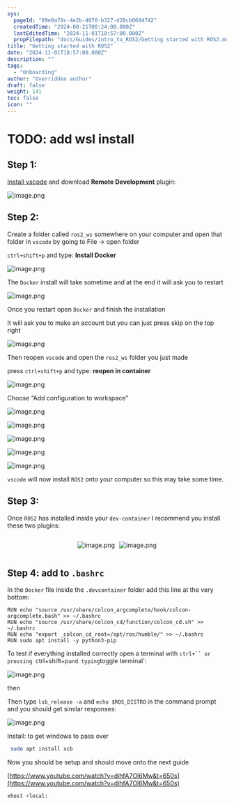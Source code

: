```yaml
---
sys:
  pageId: "89e0a78c-4e2b-4070-b327-d28cb0694742"
  createdTime: "2024-08-21T00:24:00.000Z"
  lastEditedTime: "2024-11-01T18:57:00.000Z"
  propFilepath: "docs/Guides/intro_to_ROS2/Getting started with ROS2.md"
title: "Getting started with ROS2"
date: "2024-11-01T18:57:00.000Z"
description: ""
tags:
  - "Onboarding"
author: "Overridden author"
draft: false
weight: 141
toc: false
icon: ""
---
```


# TODO: add wsl install

## Step 1:

[Install vscode](https://code.visualstudio.com/download) and download **Remote Development** plugin:

![image.png](https://prod-files-secure.s3.us-west-2.amazonaws.com/d518164a-d88e-44d1-a4ee-3adb3bd8bce0/efb52993-1881-4a40-b95e-6f020334f022/image.png?X-Amz-Algorithm=AWS4-HMAC-SHA256&X-Amz-Content-Sha256=UNSIGNED-PAYLOAD&X-Amz-Credential=ASIAZI2LB4665467DNX2%2F20250225%2Fus-west-2%2Fs3%2Faws4_request&X-Amz-Date=20250225T090840Z&X-Amz-Expires=3600&X-Amz-Security-Token=IQoJb3JpZ2luX2VjEAgaCXVzLXdlc3QtMiJHMEUCIFfWvHeU6LzhEHDxl%2FdXhUaUaGakzBNPrMVPkNcwwRHTAiEAzKhlOOLdijlqfAzrMCWdoARsg9dBxkUtY1iNRblc9ccq%2FwMIQRAAGgw2Mzc0MjMxODM4MDUiDGdOTjpu2l9wyY9zHCrcA06SEhQ5%2FqNmgQjVDsPKjWncMzHZYeTR1h89onpktjaH8SQGarP0fhmp2Oh9FhbBH1SmrHI92QpG%2Fti0ONcRBTuSCUdM%2FZswUSgXzFBSSfYsnGm%2BeLDuW%2BU8rd7wZuQKTA4lPSWnUpWfNO6NVqnhOjMpsomJf5Dr0laSY0SNm5n1ehqnghKRgAuh5OJBmrrJpVo%2BaFqBpPOm6kDdzIHuwzNDpKz9iaRdf4C5C0OmkcOCYN0F30untM%2FRTjpkBnFJQzL0Vqi1AnTPnsh0FiF4sr6hRZB%2FFIQOjVhXRNi%2Bi0Rcj8dgBajZWpHQs%2B7qkxscdIHZ63yyu5I1qSsqYo53%2F20HCm9WwFiCd2nwtXFDWKCbK3hND9TGjHMTUdVPKYgcxJmDaNPI3jLB5KF0jLvhbNyGLec%2FBviw8S5bz4ILpDRwJhh%2FMcO%2FyAUIxpzPawgqMsv2gtb%2B9a5x2%2F4Tbuai8UKcz2jsFJ%2Fnd3%2Fsg8bkSIYpcvPFMP41PVHTvvgqeaKCiR3xNAUg5uHk3%2Fd0b3sNjoQ%2FXWyPdypTbZo0d2Bxjsn3cHW%2BalbRTC1By88RQmmpGsNkSE7TAHgNKyznK7nzQhb07DI9koY1SxkBKuHu35BVppmHa6%2BdNtI0DGuhMKXo9b0GOqUBluHLBEKj7OmD2mRYNlAt%2BgWX6ISKa1kJZviKs%2FQ0wUkLfO9Wv9tSkhg4zpvFsm0QE5I8qpaKyyjEHiGxav8qERopRURuo6Yau5GySioEjK8utaHvEgq2JwEaXS%2FFqBhRMvZuPKFZzSEVZWyhdw66zjmU%2BHPO935Dfkb3RDhUsyg5DzfnwMZqDW24dVsyHY981sd4g0QOKCXOmWOtJ7ReG7kqWPmq&X-Amz-Signature=d60019b8697a619e1ed748ee143f505052f5e109cadf9b7c642bdba33ada977f&X-Amz-SignedHeaders=host&x-id=GetObject)

## Step 2:

Create a folder called `ros2_ws` somewhere on your computer and open that folder in `vscode` by going to File → open folder 

`ctrl+shift+p` and type: **Install Docker**

![image.png](https://prod-files-secure.s3.us-west-2.amazonaws.com/d518164a-d88e-44d1-a4ee-3adb3bd8bce0/2269dc0e-1cd5-47ff-bceb-c04ad9b2eab0/image.png?X-Amz-Algorithm=AWS4-HMAC-SHA256&X-Amz-Content-Sha256=UNSIGNED-PAYLOAD&X-Amz-Credential=ASIAZI2LB4665467DNX2%2F20250225%2Fus-west-2%2Fs3%2Faws4_request&X-Amz-Date=20250225T090840Z&X-Amz-Expires=3600&X-Amz-Security-Token=IQoJb3JpZ2luX2VjEAgaCXVzLXdlc3QtMiJHMEUCIFfWvHeU6LzhEHDxl%2FdXhUaUaGakzBNPrMVPkNcwwRHTAiEAzKhlOOLdijlqfAzrMCWdoARsg9dBxkUtY1iNRblc9ccq%2FwMIQRAAGgw2Mzc0MjMxODM4MDUiDGdOTjpu2l9wyY9zHCrcA06SEhQ5%2FqNmgQjVDsPKjWncMzHZYeTR1h89onpktjaH8SQGarP0fhmp2Oh9FhbBH1SmrHI92QpG%2Fti0ONcRBTuSCUdM%2FZswUSgXzFBSSfYsnGm%2BeLDuW%2BU8rd7wZuQKTA4lPSWnUpWfNO6NVqnhOjMpsomJf5Dr0laSY0SNm5n1ehqnghKRgAuh5OJBmrrJpVo%2BaFqBpPOm6kDdzIHuwzNDpKz9iaRdf4C5C0OmkcOCYN0F30untM%2FRTjpkBnFJQzL0Vqi1AnTPnsh0FiF4sr6hRZB%2FFIQOjVhXRNi%2Bi0Rcj8dgBajZWpHQs%2B7qkxscdIHZ63yyu5I1qSsqYo53%2F20HCm9WwFiCd2nwtXFDWKCbK3hND9TGjHMTUdVPKYgcxJmDaNPI3jLB5KF0jLvhbNyGLec%2FBviw8S5bz4ILpDRwJhh%2FMcO%2FyAUIxpzPawgqMsv2gtb%2B9a5x2%2F4Tbuai8UKcz2jsFJ%2Fnd3%2Fsg8bkSIYpcvPFMP41PVHTvvgqeaKCiR3xNAUg5uHk3%2Fd0b3sNjoQ%2FXWyPdypTbZo0d2Bxjsn3cHW%2BalbRTC1By88RQmmpGsNkSE7TAHgNKyznK7nzQhb07DI9koY1SxkBKuHu35BVppmHa6%2BdNtI0DGuhMKXo9b0GOqUBluHLBEKj7OmD2mRYNlAt%2BgWX6ISKa1kJZviKs%2FQ0wUkLfO9Wv9tSkhg4zpvFsm0QE5I8qpaKyyjEHiGxav8qERopRURuo6Yau5GySioEjK8utaHvEgq2JwEaXS%2FFqBhRMvZuPKFZzSEVZWyhdw66zjmU%2BHPO935Dfkb3RDhUsyg5DzfnwMZqDW24dVsyHY981sd4g0QOKCXOmWOtJ7ReG7kqWPmq&X-Amz-Signature=8f7069f69c6f92fbf7b7816ee9744fc12fb08065099fab457503b03f74182bba&X-Amz-SignedHeaders=host&x-id=GetObject)

The `Docker` install will take sometime and at the end it will ask you to restart

![image.png](https://prod-files-secure.s3.us-west-2.amazonaws.com/d518164a-d88e-44d1-a4ee-3adb3bd8bce0/ed233f78-be33-4b1f-b89c-9c346c0e961e/image.png?X-Amz-Algorithm=AWS4-HMAC-SHA256&X-Amz-Content-Sha256=UNSIGNED-PAYLOAD&X-Amz-Credential=ASIAZI2LB4665467DNX2%2F20250225%2Fus-west-2%2Fs3%2Faws4_request&X-Amz-Date=20250225T090840Z&X-Amz-Expires=3600&X-Amz-Security-Token=IQoJb3JpZ2luX2VjEAgaCXVzLXdlc3QtMiJHMEUCIFfWvHeU6LzhEHDxl%2FdXhUaUaGakzBNPrMVPkNcwwRHTAiEAzKhlOOLdijlqfAzrMCWdoARsg9dBxkUtY1iNRblc9ccq%2FwMIQRAAGgw2Mzc0MjMxODM4MDUiDGdOTjpu2l9wyY9zHCrcA06SEhQ5%2FqNmgQjVDsPKjWncMzHZYeTR1h89onpktjaH8SQGarP0fhmp2Oh9FhbBH1SmrHI92QpG%2Fti0ONcRBTuSCUdM%2FZswUSgXzFBSSfYsnGm%2BeLDuW%2BU8rd7wZuQKTA4lPSWnUpWfNO6NVqnhOjMpsomJf5Dr0laSY0SNm5n1ehqnghKRgAuh5OJBmrrJpVo%2BaFqBpPOm6kDdzIHuwzNDpKz9iaRdf4C5C0OmkcOCYN0F30untM%2FRTjpkBnFJQzL0Vqi1AnTPnsh0FiF4sr6hRZB%2FFIQOjVhXRNi%2Bi0Rcj8dgBajZWpHQs%2B7qkxscdIHZ63yyu5I1qSsqYo53%2F20HCm9WwFiCd2nwtXFDWKCbK3hND9TGjHMTUdVPKYgcxJmDaNPI3jLB5KF0jLvhbNyGLec%2FBviw8S5bz4ILpDRwJhh%2FMcO%2FyAUIxpzPawgqMsv2gtb%2B9a5x2%2F4Tbuai8UKcz2jsFJ%2Fnd3%2Fsg8bkSIYpcvPFMP41PVHTvvgqeaKCiR3xNAUg5uHk3%2Fd0b3sNjoQ%2FXWyPdypTbZo0d2Bxjsn3cHW%2BalbRTC1By88RQmmpGsNkSE7TAHgNKyznK7nzQhb07DI9koY1SxkBKuHu35BVppmHa6%2BdNtI0DGuhMKXo9b0GOqUBluHLBEKj7OmD2mRYNlAt%2BgWX6ISKa1kJZviKs%2FQ0wUkLfO9Wv9tSkhg4zpvFsm0QE5I8qpaKyyjEHiGxav8qERopRURuo6Yau5GySioEjK8utaHvEgq2JwEaXS%2FFqBhRMvZuPKFZzSEVZWyhdw66zjmU%2BHPO935Dfkb3RDhUsyg5DzfnwMZqDW24dVsyHY981sd4g0QOKCXOmWOtJ7ReG7kqWPmq&X-Amz-Signature=0ec0fcf8ef85dd396821a347c6b8e4b969535b4716053cbf0f46937f68bfa871&X-Amz-SignedHeaders=host&x-id=GetObject)

Once you restart open `Docker` and finish the installation

It will ask you to make an account but you can just press skip on the top right

![image.png](https://prod-files-secure.s3.us-west-2.amazonaws.com/d518164a-d88e-44d1-a4ee-3adb3bd8bce0/21010ad9-1659-4fd9-9f59-9932a09b2a3d/image.png?X-Amz-Algorithm=AWS4-HMAC-SHA256&X-Amz-Content-Sha256=UNSIGNED-PAYLOAD&X-Amz-Credential=ASIAZI2LB4665467DNX2%2F20250225%2Fus-west-2%2Fs3%2Faws4_request&X-Amz-Date=20250225T090840Z&X-Amz-Expires=3600&X-Amz-Security-Token=IQoJb3JpZ2luX2VjEAgaCXVzLXdlc3QtMiJHMEUCIFfWvHeU6LzhEHDxl%2FdXhUaUaGakzBNPrMVPkNcwwRHTAiEAzKhlOOLdijlqfAzrMCWdoARsg9dBxkUtY1iNRblc9ccq%2FwMIQRAAGgw2Mzc0MjMxODM4MDUiDGdOTjpu2l9wyY9zHCrcA06SEhQ5%2FqNmgQjVDsPKjWncMzHZYeTR1h89onpktjaH8SQGarP0fhmp2Oh9FhbBH1SmrHI92QpG%2Fti0ONcRBTuSCUdM%2FZswUSgXzFBSSfYsnGm%2BeLDuW%2BU8rd7wZuQKTA4lPSWnUpWfNO6NVqnhOjMpsomJf5Dr0laSY0SNm5n1ehqnghKRgAuh5OJBmrrJpVo%2BaFqBpPOm6kDdzIHuwzNDpKz9iaRdf4C5C0OmkcOCYN0F30untM%2FRTjpkBnFJQzL0Vqi1AnTPnsh0FiF4sr6hRZB%2FFIQOjVhXRNi%2Bi0Rcj8dgBajZWpHQs%2B7qkxscdIHZ63yyu5I1qSsqYo53%2F20HCm9WwFiCd2nwtXFDWKCbK3hND9TGjHMTUdVPKYgcxJmDaNPI3jLB5KF0jLvhbNyGLec%2FBviw8S5bz4ILpDRwJhh%2FMcO%2FyAUIxpzPawgqMsv2gtb%2B9a5x2%2F4Tbuai8UKcz2jsFJ%2Fnd3%2Fsg8bkSIYpcvPFMP41PVHTvvgqeaKCiR3xNAUg5uHk3%2Fd0b3sNjoQ%2FXWyPdypTbZo0d2Bxjsn3cHW%2BalbRTC1By88RQmmpGsNkSE7TAHgNKyznK7nzQhb07DI9koY1SxkBKuHu35BVppmHa6%2BdNtI0DGuhMKXo9b0GOqUBluHLBEKj7OmD2mRYNlAt%2BgWX6ISKa1kJZviKs%2FQ0wUkLfO9Wv9tSkhg4zpvFsm0QE5I8qpaKyyjEHiGxav8qERopRURuo6Yau5GySioEjK8utaHvEgq2JwEaXS%2FFqBhRMvZuPKFZzSEVZWyhdw66zjmU%2BHPO935Dfkb3RDhUsyg5DzfnwMZqDW24dVsyHY981sd4g0QOKCXOmWOtJ7ReG7kqWPmq&X-Amz-Signature=f3a2bc643326f4b35709475283eb3dc41d458b81367ca4ea9663d592f6083906&X-Amz-SignedHeaders=host&x-id=GetObject)

Then reopen `vscode` and open the `ros2_ws` folder you just made

press `ctrl+shift+p` and type: **reopen in container**

![image.png](https://prod-files-secure.s3.us-west-2.amazonaws.com/d518164a-d88e-44d1-a4ee-3adb3bd8bce0/4e93b8c2-41ad-488c-8095-c74205196118/image.png?X-Amz-Algorithm=AWS4-HMAC-SHA256&X-Amz-Content-Sha256=UNSIGNED-PAYLOAD&X-Amz-Credential=ASIAZI2LB4665467DNX2%2F20250225%2Fus-west-2%2Fs3%2Faws4_request&X-Amz-Date=20250225T090840Z&X-Amz-Expires=3600&X-Amz-Security-Token=IQoJb3JpZ2luX2VjEAgaCXVzLXdlc3QtMiJHMEUCIFfWvHeU6LzhEHDxl%2FdXhUaUaGakzBNPrMVPkNcwwRHTAiEAzKhlOOLdijlqfAzrMCWdoARsg9dBxkUtY1iNRblc9ccq%2FwMIQRAAGgw2Mzc0MjMxODM4MDUiDGdOTjpu2l9wyY9zHCrcA06SEhQ5%2FqNmgQjVDsPKjWncMzHZYeTR1h89onpktjaH8SQGarP0fhmp2Oh9FhbBH1SmrHI92QpG%2Fti0ONcRBTuSCUdM%2FZswUSgXzFBSSfYsnGm%2BeLDuW%2BU8rd7wZuQKTA4lPSWnUpWfNO6NVqnhOjMpsomJf5Dr0laSY0SNm5n1ehqnghKRgAuh5OJBmrrJpVo%2BaFqBpPOm6kDdzIHuwzNDpKz9iaRdf4C5C0OmkcOCYN0F30untM%2FRTjpkBnFJQzL0Vqi1AnTPnsh0FiF4sr6hRZB%2FFIQOjVhXRNi%2Bi0Rcj8dgBajZWpHQs%2B7qkxscdIHZ63yyu5I1qSsqYo53%2F20HCm9WwFiCd2nwtXFDWKCbK3hND9TGjHMTUdVPKYgcxJmDaNPI3jLB5KF0jLvhbNyGLec%2FBviw8S5bz4ILpDRwJhh%2FMcO%2FyAUIxpzPawgqMsv2gtb%2B9a5x2%2F4Tbuai8UKcz2jsFJ%2Fnd3%2Fsg8bkSIYpcvPFMP41PVHTvvgqeaKCiR3xNAUg5uHk3%2Fd0b3sNjoQ%2FXWyPdypTbZo0d2Bxjsn3cHW%2BalbRTC1By88RQmmpGsNkSE7TAHgNKyznK7nzQhb07DI9koY1SxkBKuHu35BVppmHa6%2BdNtI0DGuhMKXo9b0GOqUBluHLBEKj7OmD2mRYNlAt%2BgWX6ISKa1kJZviKs%2FQ0wUkLfO9Wv9tSkhg4zpvFsm0QE5I8qpaKyyjEHiGxav8qERopRURuo6Yau5GySioEjK8utaHvEgq2JwEaXS%2FFqBhRMvZuPKFZzSEVZWyhdw66zjmU%2BHPO935Dfkb3RDhUsyg5DzfnwMZqDW24dVsyHY981sd4g0QOKCXOmWOtJ7ReG7kqWPmq&X-Amz-Signature=297a44bdd842bd0e7da1b659a252d845f912b39727714c90631f8060efc21aa1&X-Amz-SignedHeaders=host&x-id=GetObject)

Choose “Add configuration to workspace”

![image.png](https://prod-files-secure.s3.us-west-2.amazonaws.com/d518164a-d88e-44d1-a4ee-3adb3bd8bce0/9560b282-5060-4989-ba37-97e7b2c22476/image.png?X-Amz-Algorithm=AWS4-HMAC-SHA256&X-Amz-Content-Sha256=UNSIGNED-PAYLOAD&X-Amz-Credential=ASIAZI2LB4665467DNX2%2F20250225%2Fus-west-2%2Fs3%2Faws4_request&X-Amz-Date=20250225T090840Z&X-Amz-Expires=3600&X-Amz-Security-Token=IQoJb3JpZ2luX2VjEAgaCXVzLXdlc3QtMiJHMEUCIFfWvHeU6LzhEHDxl%2FdXhUaUaGakzBNPrMVPkNcwwRHTAiEAzKhlOOLdijlqfAzrMCWdoARsg9dBxkUtY1iNRblc9ccq%2FwMIQRAAGgw2Mzc0MjMxODM4MDUiDGdOTjpu2l9wyY9zHCrcA06SEhQ5%2FqNmgQjVDsPKjWncMzHZYeTR1h89onpktjaH8SQGarP0fhmp2Oh9FhbBH1SmrHI92QpG%2Fti0ONcRBTuSCUdM%2FZswUSgXzFBSSfYsnGm%2BeLDuW%2BU8rd7wZuQKTA4lPSWnUpWfNO6NVqnhOjMpsomJf5Dr0laSY0SNm5n1ehqnghKRgAuh5OJBmrrJpVo%2BaFqBpPOm6kDdzIHuwzNDpKz9iaRdf4C5C0OmkcOCYN0F30untM%2FRTjpkBnFJQzL0Vqi1AnTPnsh0FiF4sr6hRZB%2FFIQOjVhXRNi%2Bi0Rcj8dgBajZWpHQs%2B7qkxscdIHZ63yyu5I1qSsqYo53%2F20HCm9WwFiCd2nwtXFDWKCbK3hND9TGjHMTUdVPKYgcxJmDaNPI3jLB5KF0jLvhbNyGLec%2FBviw8S5bz4ILpDRwJhh%2FMcO%2FyAUIxpzPawgqMsv2gtb%2B9a5x2%2F4Tbuai8UKcz2jsFJ%2Fnd3%2Fsg8bkSIYpcvPFMP41PVHTvvgqeaKCiR3xNAUg5uHk3%2Fd0b3sNjoQ%2FXWyPdypTbZo0d2Bxjsn3cHW%2BalbRTC1By88RQmmpGsNkSE7TAHgNKyznK7nzQhb07DI9koY1SxkBKuHu35BVppmHa6%2BdNtI0DGuhMKXo9b0GOqUBluHLBEKj7OmD2mRYNlAt%2BgWX6ISKa1kJZviKs%2FQ0wUkLfO9Wv9tSkhg4zpvFsm0QE5I8qpaKyyjEHiGxav8qERopRURuo6Yau5GySioEjK8utaHvEgq2JwEaXS%2FFqBhRMvZuPKFZzSEVZWyhdw66zjmU%2BHPO935Dfkb3RDhUsyg5DzfnwMZqDW24dVsyHY981sd4g0QOKCXOmWOtJ7ReG7kqWPmq&X-Amz-Signature=5f1b431a730b3f72ae60dd2176f98e7c45d13b455f5f3350d0f69317aae510bc&X-Amz-SignedHeaders=host&x-id=GetObject)

![image.png](https://prod-files-secure.s3.us-west-2.amazonaws.com/d518164a-d88e-44d1-a4ee-3adb3bd8bce0/2ee63f81-886b-48e8-a553-dc6e5eac99e4/image.png?X-Amz-Algorithm=AWS4-HMAC-SHA256&X-Amz-Content-Sha256=UNSIGNED-PAYLOAD&X-Amz-Credential=ASIAZI2LB4665467DNX2%2F20250225%2Fus-west-2%2Fs3%2Faws4_request&X-Amz-Date=20250225T090840Z&X-Amz-Expires=3600&X-Amz-Security-Token=IQoJb3JpZ2luX2VjEAgaCXVzLXdlc3QtMiJHMEUCIFfWvHeU6LzhEHDxl%2FdXhUaUaGakzBNPrMVPkNcwwRHTAiEAzKhlOOLdijlqfAzrMCWdoARsg9dBxkUtY1iNRblc9ccq%2FwMIQRAAGgw2Mzc0MjMxODM4MDUiDGdOTjpu2l9wyY9zHCrcA06SEhQ5%2FqNmgQjVDsPKjWncMzHZYeTR1h89onpktjaH8SQGarP0fhmp2Oh9FhbBH1SmrHI92QpG%2Fti0ONcRBTuSCUdM%2FZswUSgXzFBSSfYsnGm%2BeLDuW%2BU8rd7wZuQKTA4lPSWnUpWfNO6NVqnhOjMpsomJf5Dr0laSY0SNm5n1ehqnghKRgAuh5OJBmrrJpVo%2BaFqBpPOm6kDdzIHuwzNDpKz9iaRdf4C5C0OmkcOCYN0F30untM%2FRTjpkBnFJQzL0Vqi1AnTPnsh0FiF4sr6hRZB%2FFIQOjVhXRNi%2Bi0Rcj8dgBajZWpHQs%2B7qkxscdIHZ63yyu5I1qSsqYo53%2F20HCm9WwFiCd2nwtXFDWKCbK3hND9TGjHMTUdVPKYgcxJmDaNPI3jLB5KF0jLvhbNyGLec%2FBviw8S5bz4ILpDRwJhh%2FMcO%2FyAUIxpzPawgqMsv2gtb%2B9a5x2%2F4Tbuai8UKcz2jsFJ%2Fnd3%2Fsg8bkSIYpcvPFMP41PVHTvvgqeaKCiR3xNAUg5uHk3%2Fd0b3sNjoQ%2FXWyPdypTbZo0d2Bxjsn3cHW%2BalbRTC1By88RQmmpGsNkSE7TAHgNKyznK7nzQhb07DI9koY1SxkBKuHu35BVppmHa6%2BdNtI0DGuhMKXo9b0GOqUBluHLBEKj7OmD2mRYNlAt%2BgWX6ISKa1kJZviKs%2FQ0wUkLfO9Wv9tSkhg4zpvFsm0QE5I8qpaKyyjEHiGxav8qERopRURuo6Yau5GySioEjK8utaHvEgq2JwEaXS%2FFqBhRMvZuPKFZzSEVZWyhdw66zjmU%2BHPO935Dfkb3RDhUsyg5DzfnwMZqDW24dVsyHY981sd4g0QOKCXOmWOtJ7ReG7kqWPmq&X-Amz-Signature=5b42340947870ee57a46aa7efb7f4812a375728395bbe2855d488f2d5952af31&X-Amz-SignedHeaders=host&x-id=GetObject)

![image.png](https://prod-files-secure.s3.us-west-2.amazonaws.com/d518164a-d88e-44d1-a4ee-3adb3bd8bce0/ae1580b2-b048-407e-aed9-b584224a7a04/image.png?X-Amz-Algorithm=AWS4-HMAC-SHA256&X-Amz-Content-Sha256=UNSIGNED-PAYLOAD&X-Amz-Credential=ASIAZI2LB4665467DNX2%2F20250225%2Fus-west-2%2Fs3%2Faws4_request&X-Amz-Date=20250225T090840Z&X-Amz-Expires=3600&X-Amz-Security-Token=IQoJb3JpZ2luX2VjEAgaCXVzLXdlc3QtMiJHMEUCIFfWvHeU6LzhEHDxl%2FdXhUaUaGakzBNPrMVPkNcwwRHTAiEAzKhlOOLdijlqfAzrMCWdoARsg9dBxkUtY1iNRblc9ccq%2FwMIQRAAGgw2Mzc0MjMxODM4MDUiDGdOTjpu2l9wyY9zHCrcA06SEhQ5%2FqNmgQjVDsPKjWncMzHZYeTR1h89onpktjaH8SQGarP0fhmp2Oh9FhbBH1SmrHI92QpG%2Fti0ONcRBTuSCUdM%2FZswUSgXzFBSSfYsnGm%2BeLDuW%2BU8rd7wZuQKTA4lPSWnUpWfNO6NVqnhOjMpsomJf5Dr0laSY0SNm5n1ehqnghKRgAuh5OJBmrrJpVo%2BaFqBpPOm6kDdzIHuwzNDpKz9iaRdf4C5C0OmkcOCYN0F30untM%2FRTjpkBnFJQzL0Vqi1AnTPnsh0FiF4sr6hRZB%2FFIQOjVhXRNi%2Bi0Rcj8dgBajZWpHQs%2B7qkxscdIHZ63yyu5I1qSsqYo53%2F20HCm9WwFiCd2nwtXFDWKCbK3hND9TGjHMTUdVPKYgcxJmDaNPI3jLB5KF0jLvhbNyGLec%2FBviw8S5bz4ILpDRwJhh%2FMcO%2FyAUIxpzPawgqMsv2gtb%2B9a5x2%2F4Tbuai8UKcz2jsFJ%2Fnd3%2Fsg8bkSIYpcvPFMP41PVHTvvgqeaKCiR3xNAUg5uHk3%2Fd0b3sNjoQ%2FXWyPdypTbZo0d2Bxjsn3cHW%2BalbRTC1By88RQmmpGsNkSE7TAHgNKyznK7nzQhb07DI9koY1SxkBKuHu35BVppmHa6%2BdNtI0DGuhMKXo9b0GOqUBluHLBEKj7OmD2mRYNlAt%2BgWX6ISKa1kJZviKs%2FQ0wUkLfO9Wv9tSkhg4zpvFsm0QE5I8qpaKyyjEHiGxav8qERopRURuo6Yau5GySioEjK8utaHvEgq2JwEaXS%2FFqBhRMvZuPKFZzSEVZWyhdw66zjmU%2BHPO935Dfkb3RDhUsyg5DzfnwMZqDW24dVsyHY981sd4g0QOKCXOmWOtJ7ReG7kqWPmq&X-Amz-Signature=f0e45324afa1a2fcc62ddab91d9575d7132024de5e8d2bdca813787ed21b0c99&X-Amz-SignedHeaders=host&x-id=GetObject)

![image.png](https://prod-files-secure.s3.us-west-2.amazonaws.com/d518164a-d88e-44d1-a4ee-3adb3bd8bce0/53255b28-f75e-430f-b9e3-c0ac8577e42b/image.png?X-Amz-Algorithm=AWS4-HMAC-SHA256&X-Amz-Content-Sha256=UNSIGNED-PAYLOAD&X-Amz-Credential=ASIAZI2LB4665467DNX2%2F20250225%2Fus-west-2%2Fs3%2Faws4_request&X-Amz-Date=20250225T090840Z&X-Amz-Expires=3600&X-Amz-Security-Token=IQoJb3JpZ2luX2VjEAgaCXVzLXdlc3QtMiJHMEUCIFfWvHeU6LzhEHDxl%2FdXhUaUaGakzBNPrMVPkNcwwRHTAiEAzKhlOOLdijlqfAzrMCWdoARsg9dBxkUtY1iNRblc9ccq%2FwMIQRAAGgw2Mzc0MjMxODM4MDUiDGdOTjpu2l9wyY9zHCrcA06SEhQ5%2FqNmgQjVDsPKjWncMzHZYeTR1h89onpktjaH8SQGarP0fhmp2Oh9FhbBH1SmrHI92QpG%2Fti0ONcRBTuSCUdM%2FZswUSgXzFBSSfYsnGm%2BeLDuW%2BU8rd7wZuQKTA4lPSWnUpWfNO6NVqnhOjMpsomJf5Dr0laSY0SNm5n1ehqnghKRgAuh5OJBmrrJpVo%2BaFqBpPOm6kDdzIHuwzNDpKz9iaRdf4C5C0OmkcOCYN0F30untM%2FRTjpkBnFJQzL0Vqi1AnTPnsh0FiF4sr6hRZB%2FFIQOjVhXRNi%2Bi0Rcj8dgBajZWpHQs%2B7qkxscdIHZ63yyu5I1qSsqYo53%2F20HCm9WwFiCd2nwtXFDWKCbK3hND9TGjHMTUdVPKYgcxJmDaNPI3jLB5KF0jLvhbNyGLec%2FBviw8S5bz4ILpDRwJhh%2FMcO%2FyAUIxpzPawgqMsv2gtb%2B9a5x2%2F4Tbuai8UKcz2jsFJ%2Fnd3%2Fsg8bkSIYpcvPFMP41PVHTvvgqeaKCiR3xNAUg5uHk3%2Fd0b3sNjoQ%2FXWyPdypTbZo0d2Bxjsn3cHW%2BalbRTC1By88RQmmpGsNkSE7TAHgNKyznK7nzQhb07DI9koY1SxkBKuHu35BVppmHa6%2BdNtI0DGuhMKXo9b0GOqUBluHLBEKj7OmD2mRYNlAt%2BgWX6ISKa1kJZviKs%2FQ0wUkLfO9Wv9tSkhg4zpvFsm0QE5I8qpaKyyjEHiGxav8qERopRURuo6Yau5GySioEjK8utaHvEgq2JwEaXS%2FFqBhRMvZuPKFZzSEVZWyhdw66zjmU%2BHPO935Dfkb3RDhUsyg5DzfnwMZqDW24dVsyHY981sd4g0QOKCXOmWOtJ7ReG7kqWPmq&X-Amz-Signature=0f32e8b6474ce1dc52158cfcc5bcded738074189ffa8288596c4e1aefb3d9521&X-Amz-SignedHeaders=host&x-id=GetObject)

![image.png](https://prod-files-secure.s3.us-west-2.amazonaws.com/d518164a-d88e-44d1-a4ee-3adb3bd8bce0/7c562767-5af9-4ffb-97d1-327bcdf4ee00/image.png?X-Amz-Algorithm=AWS4-HMAC-SHA256&X-Amz-Content-Sha256=UNSIGNED-PAYLOAD&X-Amz-Credential=ASIAZI2LB4665467DNX2%2F20250225%2Fus-west-2%2Fs3%2Faws4_request&X-Amz-Date=20250225T090840Z&X-Amz-Expires=3600&X-Amz-Security-Token=IQoJb3JpZ2luX2VjEAgaCXVzLXdlc3QtMiJHMEUCIFfWvHeU6LzhEHDxl%2FdXhUaUaGakzBNPrMVPkNcwwRHTAiEAzKhlOOLdijlqfAzrMCWdoARsg9dBxkUtY1iNRblc9ccq%2FwMIQRAAGgw2Mzc0MjMxODM4MDUiDGdOTjpu2l9wyY9zHCrcA06SEhQ5%2FqNmgQjVDsPKjWncMzHZYeTR1h89onpktjaH8SQGarP0fhmp2Oh9FhbBH1SmrHI92QpG%2Fti0ONcRBTuSCUdM%2FZswUSgXzFBSSfYsnGm%2BeLDuW%2BU8rd7wZuQKTA4lPSWnUpWfNO6NVqnhOjMpsomJf5Dr0laSY0SNm5n1ehqnghKRgAuh5OJBmrrJpVo%2BaFqBpPOm6kDdzIHuwzNDpKz9iaRdf4C5C0OmkcOCYN0F30untM%2FRTjpkBnFJQzL0Vqi1AnTPnsh0FiF4sr6hRZB%2FFIQOjVhXRNi%2Bi0Rcj8dgBajZWpHQs%2B7qkxscdIHZ63yyu5I1qSsqYo53%2F20HCm9WwFiCd2nwtXFDWKCbK3hND9TGjHMTUdVPKYgcxJmDaNPI3jLB5KF0jLvhbNyGLec%2FBviw8S5bz4ILpDRwJhh%2FMcO%2FyAUIxpzPawgqMsv2gtb%2B9a5x2%2F4Tbuai8UKcz2jsFJ%2Fnd3%2Fsg8bkSIYpcvPFMP41PVHTvvgqeaKCiR3xNAUg5uHk3%2Fd0b3sNjoQ%2FXWyPdypTbZo0d2Bxjsn3cHW%2BalbRTC1By88RQmmpGsNkSE7TAHgNKyznK7nzQhb07DI9koY1SxkBKuHu35BVppmHa6%2BdNtI0DGuhMKXo9b0GOqUBluHLBEKj7OmD2mRYNlAt%2BgWX6ISKa1kJZviKs%2FQ0wUkLfO9Wv9tSkhg4zpvFsm0QE5I8qpaKyyjEHiGxav8qERopRURuo6Yau5GySioEjK8utaHvEgq2JwEaXS%2FFqBhRMvZuPKFZzSEVZWyhdw66zjmU%2BHPO935Dfkb3RDhUsyg5DzfnwMZqDW24dVsyHY981sd4g0QOKCXOmWOtJ7ReG7kqWPmq&X-Amz-Signature=ed99d4c12f994e0ddfe5f40976ef7ba7671eebdf1ef75a765a6f9b6b2deec1cd&X-Amz-SignedHeaders=host&x-id=GetObject)

`vscode` will now install `ROS2` onto your computer so this may take some time.

## Step 3:

Once `ROS2` has installed inside your `dev-container` I recommend you install these two plugins:

<div style="display: flex;flex-direction: row; column-gap:10px; max-width: 630px;justify-content: center;">
<div>

![image.png](https://prod-files-secure.s3.us-west-2.amazonaws.com/d518164a-d88e-44d1-a4ee-3adb3bd8bce0/3fc3d550-5a54-4ba1-ba6b-faa01cdb7369/image.png?X-Amz-Algorithm=AWS4-HMAC-SHA256&X-Amz-Content-Sha256=UNSIGNED-PAYLOAD&X-Amz-Credential=ASIAZI2LB466Z7SMDDQL%2F20250225%2Fus-west-2%2Fs3%2Faws4_request&X-Amz-Date=20250225T090846Z&X-Amz-Expires=3600&X-Amz-Security-Token=IQoJb3JpZ2luX2VjEAgaCXVzLXdlc3QtMiJHMEUCIQCB%2BDk%2FeiBOpRFs8eMhGyvbdLaXdJSPJBN7tn4fGoYoiwIgXmzp0q1WEwXEwPM2IUDuDmapmoHzXm%2FjGrX4T7%2Ft5vMq%2FwMIQRAAGgw2Mzc0MjMxODM4MDUiDLnvzHQIpNYXDXIZZyrcA5fph2vtANBGh6dkDZ4X%2FV4rC1YSbnzFA0UaIXwWElAEb%2BOxDHszUlw3yUmrcXOy%2B6EgR8rCh4qaIms1WOUbb%2FhezoF0rMkMBrS%2FTHmLRgfOh1wpOHfJTe7nXEMWUwWLoM9NAyxXTLGCF9M7OX7azsg4BYnC7gBRXvlFHW%2F9eLJAnr3ler5BtIWlLzpzw3C%2B6MMInoE6b0QTL%2F%2B8KkgjmN9BYG8OJy6KP8VU%2F73W71H6R3Orf68eeyck6W%2Fb4IDagOwwmht0CL49zMMMRQOMO9BSCYHn324aJGUFZg%2BlbeKjsmC2GpaWZseL7z%2FsFUB2NAf5mU2%2BS%2FMvl86cZeYEJoyZ6aI%2BlmR0vjVyTCO9z6gH2OF%2BR%2FtT8dDlUgMaPaXe9N3qtSm0Wtu%2FYsNNQ85OCV%2Btq77iP9qdIGVerzsIJph2RhR0sFrGLYimZEDxBRF0YT5sKtD0PYHZpPyFnaHnYxadAPC5Rs4zUGFq5dpOGTZxwy%2FDkGK6%2BefZAFWIWZUs6K%2F%2BQLW33EbSqZWYvO%2Bak3U81iNiD1GCL1Q%2FtbiExBOi6T3EZXXkVxqJcKrK3bde2cz86GJejbRGChl8B8ISoVzQnEEroECcmxneLVyiNnyf9s1BhNIWM2NwFimPMI%2Fo9b0GOqUBsyGgtSVbC4Iy4E2r%2FLn2%2FK4nEImAmSShDFRjWJVlZBNtKSX5RrOCCgNl7LIV%2FQEwX0X05iJvLLEAR%2BOT6eZKzkg0R2aUHwj1bBWdqwx2evzA2MftCBJEFXfOBCdLUcp5P1SNnSvZo18e01FS%2FiKpiT0autT%2FFSQmoJnGkhzeFBAjFctC4XoPgEEFWvksQv5LILiZMB7eV1YylxCXG4JOFU7eVJNG&X-Amz-Signature=6016b70eda2ffd54c30dafb24635ee040fd3869c1ad15b4bc35f188ddaa634d5&X-Amz-SignedHeaders=host&x-id=GetObject)

</div>
<div>

![image.png](https://prod-files-secure.s3.us-west-2.amazonaws.com/d518164a-d88e-44d1-a4ee-3adb3bd8bce0/d994cc66-13c2-4093-a5a3-f84cf4601a82/image.png?X-Amz-Algorithm=AWS4-HMAC-SHA256&X-Amz-Content-Sha256=UNSIGNED-PAYLOAD&X-Amz-Credential=ASIAZI2LB4666KHGYG74%2F20250225%2Fus-west-2%2Fs3%2Faws4_request&X-Amz-Date=20250225T090847Z&X-Amz-Expires=3600&X-Amz-Security-Token=IQoJb3JpZ2luX2VjEAgaCXVzLXdlc3QtMiJGMEQCIFXmJ2hLSTPoYwFZ1jvfYj2NJnL6itOU%2B4wEguEdA6lQAiBzUOO4ra3bjJyB1hp3ZgGvprXaGCGHfO%2BBSloD5AJxNCr%2FAwhBEAAaDDYzNzQyMzE4MzgwNSIMWJErrqCdaeQhq8jXKtwDOAnfLLv2Frp7fnDhH5miDlKsRVOieNN73%2FtZEtO8fHr8BqPVTYY2ERIuboq2Nrf1%2BSSMZK4k6iWFG3rKv5wB9tfYf4d0koTFXBXULkAp3bWdK8DrRECgA0aqV4bGLDPQ40MvJCWQKNrhlWbg5tmwnFunoBC%2FCQw0VF1Y0HrTl5HI2dRLhnMEVc8oZipcwpxzkozcpSfZ6Vb%2Fmz4lZoRMgXLvKq9YvaE%2F9qV6UnAEH8mZttGG%2FcoSyzY3FnAH9pJKArKIWtqiBsQ3TjKICTZALHkiQzOf%2FMJA%2Bmzk9rhqoyrIsb0r568pJSBNpni8Q1qU0jbszncYYjofTLWnHeJEQHfeS9y5dfZYKwg6LtEgP15a7i3MfvG4mwBz4bEGqtsJeiXSwKONYJ09EUf%2FGy7oA%2B28d7TfZ1vMiFflvXCBO1lFqUI1GKCjozp66nstWRAZUZ5MiaNpWIFgSNmIZr9ABNkiWOcvrgxKB0EB30ve38IMT5gn5fGXTi8WqtazfC2P0W2cvkNqLuFvu7aXVmQXSUoO1vjDZHNBtPG8pQ9IKytT%2FcgB1nR1jTk%2BrI7rnLZJ5cwhItJ3AJVJjWMKOko4C2wRXGksWB7vvVV%2FNSkqRDtEI8awv2BYQtsuz3Uw%2FvH1vQY6pgHrDRGiyzPDztInISjhquWRCQNdAyZtMLpsUcAfkrB1UB0nZwvEJ2bOUV6BA6J0iGggLf%2BVVhnQf9twxwYOOAp9eIwRfC%2Bhu10kKRXoUCIHzPMJTGenbe2mDBQA0a8hFqcT6Mhc3Eu1FJw7uGLP%2BGmoPUUsY6dRMcQQuZ%2FYKjqsGXz%2BS8YpRt7D9N7Yt1tt47%2BdLtH83ct3aKQUevFsY98CTSPTapTn&X-Amz-Signature=4696673e29dcb7c2e87f18c344eef86c5279fa91e6a2103416d79b17e012b5b2&X-Amz-SignedHeaders=host&x-id=GetObject)

</div>
</div>

## Step 4: add to `.bashrc`

In the `Docker` file inside the `.devcontainer` folder add this line at the very bottom: 

```docker
RUN echo "source /usr/share/colcon_argcomplete/hook/colcon-argcomplete.bash" >> ~/.bashrc
RUN echo "source /usr/share/colcon_cd/function/colcon_cd.sh" >> ~/.bashrc
RUN echo "export _colcon_cd_root=/opt/ros/humble/" >> ~/.bashrc
RUN sudo apt install -y python3-pip 
```

To test if everything installed correctly open a terminal with `ctrl+`` or pressing `ctrl+shift+p` and typing `toggle terminal`:

![image.png](https://prod-files-secure.s3.us-west-2.amazonaws.com/d518164a-d88e-44d1-a4ee-3adb3bd8bce0/6a4943d8-b04e-4c02-9a58-775f3384d1a5/image.png?X-Amz-Algorithm=AWS4-HMAC-SHA256&X-Amz-Content-Sha256=UNSIGNED-PAYLOAD&X-Amz-Credential=ASIAZI2LB4665467DNX2%2F20250225%2Fus-west-2%2Fs3%2Faws4_request&X-Amz-Date=20250225T090840Z&X-Amz-Expires=3600&X-Amz-Security-Token=IQoJb3JpZ2luX2VjEAgaCXVzLXdlc3QtMiJHMEUCIFfWvHeU6LzhEHDxl%2FdXhUaUaGakzBNPrMVPkNcwwRHTAiEAzKhlOOLdijlqfAzrMCWdoARsg9dBxkUtY1iNRblc9ccq%2FwMIQRAAGgw2Mzc0MjMxODM4MDUiDGdOTjpu2l9wyY9zHCrcA06SEhQ5%2FqNmgQjVDsPKjWncMzHZYeTR1h89onpktjaH8SQGarP0fhmp2Oh9FhbBH1SmrHI92QpG%2Fti0ONcRBTuSCUdM%2FZswUSgXzFBSSfYsnGm%2BeLDuW%2BU8rd7wZuQKTA4lPSWnUpWfNO6NVqnhOjMpsomJf5Dr0laSY0SNm5n1ehqnghKRgAuh5OJBmrrJpVo%2BaFqBpPOm6kDdzIHuwzNDpKz9iaRdf4C5C0OmkcOCYN0F30untM%2FRTjpkBnFJQzL0Vqi1AnTPnsh0FiF4sr6hRZB%2FFIQOjVhXRNi%2Bi0Rcj8dgBajZWpHQs%2B7qkxscdIHZ63yyu5I1qSsqYo53%2F20HCm9WwFiCd2nwtXFDWKCbK3hND9TGjHMTUdVPKYgcxJmDaNPI3jLB5KF0jLvhbNyGLec%2FBviw8S5bz4ILpDRwJhh%2FMcO%2FyAUIxpzPawgqMsv2gtb%2B9a5x2%2F4Tbuai8UKcz2jsFJ%2Fnd3%2Fsg8bkSIYpcvPFMP41PVHTvvgqeaKCiR3xNAUg5uHk3%2Fd0b3sNjoQ%2FXWyPdypTbZo0d2Bxjsn3cHW%2BalbRTC1By88RQmmpGsNkSE7TAHgNKyznK7nzQhb07DI9koY1SxkBKuHu35BVppmHa6%2BdNtI0DGuhMKXo9b0GOqUBluHLBEKj7OmD2mRYNlAt%2BgWX6ISKa1kJZviKs%2FQ0wUkLfO9Wv9tSkhg4zpvFsm0QE5I8qpaKyyjEHiGxav8qERopRURuo6Yau5GySioEjK8utaHvEgq2JwEaXS%2FFqBhRMvZuPKFZzSEVZWyhdw66zjmU%2BHPO935Dfkb3RDhUsyg5DzfnwMZqDW24dVsyHY981sd4g0QOKCXOmWOtJ7ReG7kqWPmq&X-Amz-Signature=72c1c7b7e01da5da4682d3b90581427ef681d75973dc28e9620c4730efc1ce22&X-Amz-SignedHeaders=host&x-id=GetObject)

then 

Then type `lsb_release -a` and `echo $ROS_DISTRO` in the command prompt and you should get similar responses:

![image.png](https://prod-files-secure.s3.us-west-2.amazonaws.com/d518164a-d88e-44d1-a4ee-3adb3bd8bce0/3e635dec-a805-4e85-8b9e-d000e5b71a4e/image.png?X-Amz-Algorithm=AWS4-HMAC-SHA256&X-Amz-Content-Sha256=UNSIGNED-PAYLOAD&X-Amz-Credential=ASIAZI2LB4665467DNX2%2F20250225%2Fus-west-2%2Fs3%2Faws4_request&X-Amz-Date=20250225T090840Z&X-Amz-Expires=3600&X-Amz-Security-Token=IQoJb3JpZ2luX2VjEAgaCXVzLXdlc3QtMiJHMEUCIFfWvHeU6LzhEHDxl%2FdXhUaUaGakzBNPrMVPkNcwwRHTAiEAzKhlOOLdijlqfAzrMCWdoARsg9dBxkUtY1iNRblc9ccq%2FwMIQRAAGgw2Mzc0MjMxODM4MDUiDGdOTjpu2l9wyY9zHCrcA06SEhQ5%2FqNmgQjVDsPKjWncMzHZYeTR1h89onpktjaH8SQGarP0fhmp2Oh9FhbBH1SmrHI92QpG%2Fti0ONcRBTuSCUdM%2FZswUSgXzFBSSfYsnGm%2BeLDuW%2BU8rd7wZuQKTA4lPSWnUpWfNO6NVqnhOjMpsomJf5Dr0laSY0SNm5n1ehqnghKRgAuh5OJBmrrJpVo%2BaFqBpPOm6kDdzIHuwzNDpKz9iaRdf4C5C0OmkcOCYN0F30untM%2FRTjpkBnFJQzL0Vqi1AnTPnsh0FiF4sr6hRZB%2FFIQOjVhXRNi%2Bi0Rcj8dgBajZWpHQs%2B7qkxscdIHZ63yyu5I1qSsqYo53%2F20HCm9WwFiCd2nwtXFDWKCbK3hND9TGjHMTUdVPKYgcxJmDaNPI3jLB5KF0jLvhbNyGLec%2FBviw8S5bz4ILpDRwJhh%2FMcO%2FyAUIxpzPawgqMsv2gtb%2B9a5x2%2F4Tbuai8UKcz2jsFJ%2Fnd3%2Fsg8bkSIYpcvPFMP41PVHTvvgqeaKCiR3xNAUg5uHk3%2Fd0b3sNjoQ%2FXWyPdypTbZo0d2Bxjsn3cHW%2BalbRTC1By88RQmmpGsNkSE7TAHgNKyznK7nzQhb07DI9koY1SxkBKuHu35BVppmHa6%2BdNtI0DGuhMKXo9b0GOqUBluHLBEKj7OmD2mRYNlAt%2BgWX6ISKa1kJZviKs%2FQ0wUkLfO9Wv9tSkhg4zpvFsm0QE5I8qpaKyyjEHiGxav8qERopRURuo6Yau5GySioEjK8utaHvEgq2JwEaXS%2FFqBhRMvZuPKFZzSEVZWyhdw66zjmU%2BHPO935Dfkb3RDhUsyg5DzfnwMZqDW24dVsyHY981sd4g0QOKCXOmWOtJ7ReG7kqWPmq&X-Amz-Signature=f6120e2610f2b6d84db330f116168be490f4679a54e73f8ec964270dcb6f1f0d&X-Amz-SignedHeaders=host&x-id=GetObject)

Install:  to get windows to pass over

```bash
 sudo apt install xcb
```

Now you should be setup and should move onto the next guide 

[https://www.youtube.com/watch?v=dihfA7Ol6Mw&t=650s](https://www.youtube.com/watch?v=dihfA7Ol6Mw&t=650s)

```python
xhost +local:
```
